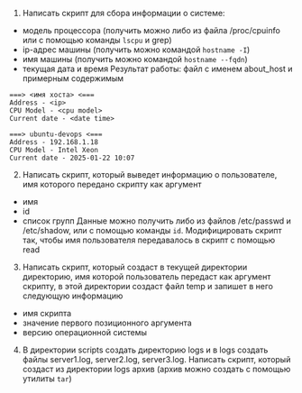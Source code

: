 1) Написать скрипт для сбора информации о системе:
- модель процессора (получить можно либо из файла /proc/cpuinfo или с помощью команды ```lscpu``` и grep)
- ip-адрес машины (получить можно командой ```hostname -I```)
- имя машины (получить можно командой ```hostname --fqdn```)
- текущая дата и время
Результат работы: файл с именем about_host и примерным содержимым
```
===> <имя хоста> <===
Address - <ip>
CPU Model - <cpu model>
Current date - <date time>

===> ubuntu-devops <===
Address - 192.168.1.18
CPU Model - Intel Xeon
Current date - 2025-01-22 10:07 
```
2) Написать скрипт, который выведет информацию о пользователе, имя которого передано скрипту как аргумент
- имя
- id
- список групп
Данные можно получить либо из файлов /etc/passwd и /etc/shadow, или с помощью команды ```id```. Модифицировать скрипт так, чтобы имя пользователя передавалось в скрипт с помощью read
3) Написать скрипт, который создаст в текущей директории директорию, имя которой пользователь передаст как аргумент скрипту, в этой директории создаст файл temp и запишет в него следующую информацию
- имя скрипта
- значение первого позиционного аргумента
- версию операционной системы
4) В директории scripts создать директорию logs и в logs создать файлы server1.log, server2.log, server3.log. Написать скрипт, который создаст из директории logs архив (архив можно создать с помощью утилиты ```tar```)  
